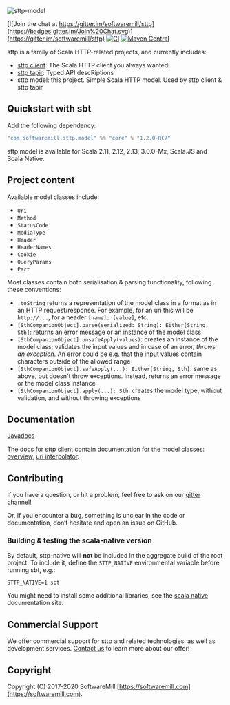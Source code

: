 ![sttp-model](https://github.com/softwaremill/sttp-model/raw/master/banner.png)

[![Join the chat at https://gitter.im/softwaremill/sttp](https://badges.gitter.im/Join%20Chat.svg)](https://gitter.im/softwaremill/sttp)
[![CI](https://github.com/softwaremill/sttp-model/workflows/CI/badge.svg)](https://github.com/softwaremill/sttp-model/actions?query=workflow%3A%22CI%22)
[![Maven Central](https://maven-badges.herokuapp.com/maven-central/com.softwaremill.sttp.model/core_2.12/badge.svg)](https://maven-badges.herokuapp.com/maven-central/com.softwaremill.sttp.model/core_2.13)

sttp is a family of Scala HTTP-related projects, and currently includes:

* [sttp client](https://github.com/softwaremill/sttp): The Scala HTTP client you always wanted!
* [sttp tapir](https://github.com/softwaremill/tapir): Typed API descRiptions
* sttp model: this project. Simple Scala HTTP model. Used by sttp client & sttp tapir

## Quickstart with sbt

Add the following dependency:

```scala
"com.softwaremill.sttp.model" %% "core" % "1.2.0-RC7"
```

sttp model is available for Scala 2.11, 2.12, 2.13, 3.0.0-Mx, Scala.JS and Scala Native.

## Project content

Available model classes include:

* `Uri`
* `Method`
* `StatusCode`
* `MediaType`
* `Header`
* `HeaderNames`
* `Cookie`
* `QueryParams`
* `Part`

Most classes contain both serialisation & parsing functionality, following these conventions:

* `.toString` returns a representation of the model class in a format as in an HTTP request/response. For example,
  for an uri this will be `http://...`, for a header `[name]: [value]`, etc.
* `[SthCompanionObject].parse(serialized: String): Either[String, Sth]`: returns an error message or an instance of
  the model class
* `[SthCompanionObject].unsafeApply(values)`: creates an instance of the model class; validates the input values and in 
  case of an error, *throws an exception*. An error could be e.g. that the input values contain characters outside of
  the allowed range
* `[SthCompanionObject].safeApply(...): Either[String, Sth]`: same as above, but doesn't throw exceptions. Instead,
  returns an error message or the model class instance
* `[SthCompanionObject].apply(...): Sth`: creates the model type, without validation, and without throwing
  exceptions 

## Documentation

[Javadocs](https://www.javadoc.io/doc/com.softwaremill.sttp.model/core_2.12/latest/sttp/model/index.html)

The docs for sttp client contain documentation for the model classes: [overview](https://sttp.softwaremill.com/en/latest/model/model.html),
[uri interpolator](https://sttp.softwaremill.com/en/latest/model/uri.html).

## Contributing

If you have a question, or hit a problem, feel free to ask on our [gitter channel](https://gitter.im/softwaremill/sttp-model)!

Or, if you encounter a bug, something is unclear in the code or documentation, don’t hesitate and open an issue on GitHub.

### Building & testing the scala-native version

By default, sttp-native will **not** be included in the aggregate build of the root project. To include it, define the `STTP_NATIVE` environmental variable before running sbt, e.g.:

```
STTP_NATIVE=1 sbt
```

You might need to install some additional libraries, see the [scala native](http://www.scala-native.org/en/latest/user/setup.html) documentation site.

## Commercial Support

We offer commercial support for sttp and related technologies, as well as development services. [Contact us](https://softwaremill.com) to learn more about our offer!

## Copyright

Copyright (C) 2017-2020 SoftwareMill [https://softwaremill.com](https://softwaremill.com).
